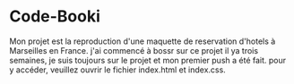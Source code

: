 # Code-Booki
Mon projet est  la reproduction d'une maquette de reservation d'hotels à Marseilles en France. j'ai commencé à bossr sur ce projet il ya trois semaines, je  suis toujours
sur le projet et mon premier push a été fait. pour y accéder, veuillez ouvrir le fichier index.html et index.css.

